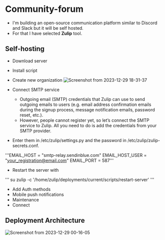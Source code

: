 # Community-forum
* I'm building an open-source communication platform similar to Discord and Slack but it will be self hosted.
* For that I have selected **Zulip** tool.

## Self-hosting
* Download server
* Install script
* Create new organization
  ![Screenshot from 2023-12-29 18-31-37](https://github.com/Akshaykumar05/community-forum/assets/114390890/74371606-fe75-4714-8fd7-ff2e4cddf2a3)

* Connect SMTP service
  * Outgoing email (SMTP) credentials that Zulip can use to send outgoing emails to users (e.g. email address confirmation emails during the signup process, message notification emails, password reset, etc.).
  * However, people cannot register yet, so let’s connect the SMTP service to Zulip. All you need to do is add the credentials from your SMTP provider.

* Enter them in /etc/zulip/settings.py and the password in /etc/zulip/zulip-secrets.conf.

'''EMAIL_HOST = "smtp-relay.sendinblue.com"
EMAIL_HOST_USER = "your_registration@email.com"
EMAIL_PORT = 587'''

 * Restart the server with

''' su zulip -c '/home/zulip/deployments/current/scripts/restart-server' '''

* Add Auth methods
* Mobile push notifications
* Maintenance
* Connect
  

## Deployment Architecture
![Screenshot from 2023-12-29 00-16-05](https://github.com/Akshaykumar05/community-forum/assets/114390890/fb381617-f709-4a66-a32d-fa36bfc119eb)

